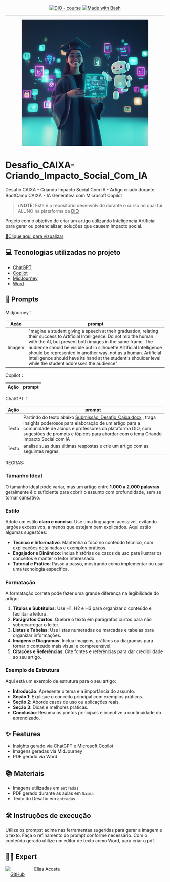 <p align="center">
<a href="https://dio.me/"><img src="https://img.shields.io/badge/DIO-Course-28DA77?logo=youtube" alt="DIO - course"></a>
<a href="https://www.gnu.org/software/bash/" title="Go to Bash homepage"><img src="https://img.shields.io/badge/Prompt-Project-blue?logo=gnu-bash&amp;logoColor=white" alt="Made with Bash"></a></p>

-------


<p align="center">
<img width="400"
    src="entrada/Estudante_IA.png"
>
</p>

# Desafio_CAIXA-Criando_Impacto_Social_Com_IA
Desafio CAIXA - Criando Impacto Social Com IA - Artigo criado durante BootCamp CAIXA - IA Generativa com Microsoft Copilot

 > ℹ️ **NOTE:** Este é o repositório desenvolvido durante o curso no qual fui ALUNO na plataforma da [DIO](https://dio.me)

Projeto com o objetivo de criar um artigo utilizando Inteligencia Artificial para gerar ou potencializar, soluções que causem impacto social.

<a href="Saída/CriandoImpactoSocialComIA.pdf"> 📕Clique aqui para vizualizar</a>

## 💻 Tecnologias utilizadas no projeto

- [ChatGPT](https://chat.openai.com/)
- [Copilot](https://www.microsoft.com/edge/copilot?form=MA13RM)
- [MidJourney](https://www.midjourney.com/app/)
- [Word](https://www.microsoft.com/en/microsoft-365/Word)

## 🧠 Prompts

Midjourney：

|  Ação  | prompt                                                                                 |
| :----: | -------------------------------------------------------------------------------------- |
| Imagem | "magine a student giving a speech at their graduation, relating their success to Artificial Intelligence. Do not mix the human with the AI, but present both images in the same frame. The audience should be visible but in silhouette.Artificial Intelligence should be represented in another way, not as a human. Artificial Intelligence should have its hand at the student's shoulder level while the student addresses the audience" |

Copilot：

|  Ação  | prompt                                                                                 |
| :----: | -------------------------------------------------------------------------------------- |

ChatGPT：

|  Ação  | prompt                                                                                 |
| :----: | -------------------------------------------------------------------------------------- |
| Texto | Partindo do texto abaixo  [Submissão_Desafio_Caixa.docx](https://github.com/EliasPira/Desafio_CAIXA-Criando_Impacto_Social_Com_IA/raw/refs/heads/main/entrada/Submiss%C3%A3o_Desafio_Caixa.docx) , traga insights poderosos para elaboração de um artigo para a comunidade de alunos e professores da plataforma DIO, com sugestões de prompts e tópicos para abordar com o tema Criando Impacto Social com IA |
| Texto | analise suas duas últimas respostas e crie um artigo com as seguintes regras:

REGRAS:

### Tamanho Ideal
O tamanho ideal pode variar, mas um artigo entre **1.000 a 2.000 palavras** geralmente é o suficiente para cobrir o assunto com profundidade, sem se tornar cansativo. 

### Estilo
Adote um estilo **claro e conciso**. Use uma linguagem acessível, evitando jargões excessivos, a menos que estejam bem explicados. Aqui estão algumas sugestões:
- **Técnico e Informativo**: Mantenha o foco no conteúdo técnico, com explicações detalhadas e exemplos práticos.
- **Engajador e Dinâmico**: Inclua histórias ou casos de uso para ilustrar os conceitos e manter o leitor interessado.
- **Tutorial e Prático**: Passo a passo, mostrando como implementar ou usar uma tecnologia específica.

### Formatação
A formatação correta pode fazer uma grande diferença na legibilidade do artigo:
1. **Títulos e Subtítulos**: Use H1, H2 e H3 para organizar o conteúdo e facilitar a leitura.
2. **Parágrafos Curtos**: Quebre o texto em parágrafos curtos para não sobrecarregar o leitor.
3. **Listas e Tabelas**: Use listas numeradas ou marcadas e tabelas para organizar informações.
4. **Imagens e Diagramas**: Inclua imagens, gráficos ou diagramas para tornar o conteúdo mais visual e compreensível.
5. **Citações e Referências**: Cite fontes e referências para dar credibilidade ao seu artigo.

### Exemplo de Estrutura
Aqui está um exemplo de estrutura para o seu artigo:
- **Introdução**: Apresente o tema e a importância do assunto.
- **Seção 1**: Explique o conceito principal com exemplos práticos.
- **Seção 2**: Aborde casos de uso ou aplicações reais.
- **Seção 3**: Dicas e melhores práticas.
- **Conclusão**: Resuma os pontos principais e incentive a continuidade do aprendizado. |


## ✨ Features

- Insights gerado via ChatGPT e Microsoft Copilot
- Imagens geradas via MidJourney
- PDF gerado via Word

## 📚 Materiais

- Imagens utilizadas em `entradas`
- PDF gerado durante as aulas em `Saída`
- Texto do Desafio em `entradas`

## 🛠️ Instruções de execução

Utilize os prompst acima nas ferramentas sugeridas para gerar a imagem e o texto. Faça o refinamento do prompt conforme necessário. Com o conteúdo gerado utilize um editor de texto como Word, para criar o pdf.

## 👨‍💻 Expert

<p>
    <img 
      align=left 
      margin=10 
      width=80 
      src="https://avatars.githubusercontent.com/u/189679772?s=400&u=4614f09cc0678d91234b5688ae3b7e90c38f6cf1&v=4"
    />
    <p>&nbsp&nbsp&nbspElias Acosta<br>
    &nbsp&nbsp&nbsp
    <a 
        href="https://github.com/EliasPira">
        GitHub
    </a>
